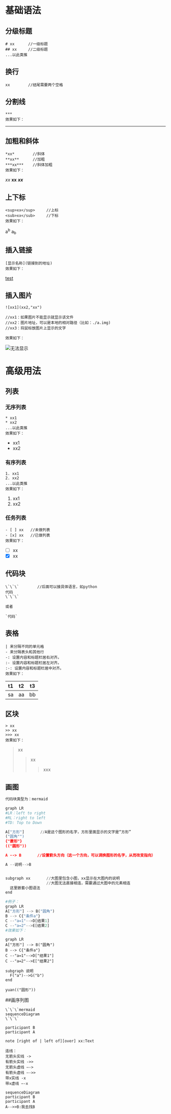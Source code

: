 # 基础语法
## 分级标题
```
# xx      //一级标题
## xx     //二级标题
...以此类推
```
## 换行
```
xx        //结尾需要两个空格
```
## 分割线
```
***
效果如下：
```
***
## 加粗和斜体
```
*xx*        //斜体
**xx**      //加粗
***xx***    //斜体加粗
效果如下：
```
*xx*
**xx**
***xx***
## 上下标
```
<sup>xx</sup>     //上标
<sub>xx</sub>     //下标
效果如下：
```
a<sup>b</sup>
a<sub>b</sub>
## 插入链接
```
[显示名称](链接到的地址)
效果如下：
```
[test](http://baidu.com)
## 插入图片
```
![xx1](xx2,"xx")

//xx1：如果图片不能显示就显示该文件
//xx2：图片地址，可以是本地的相对路径（比如：./a.img)
//xx3：将鼠标放图片上显示的文字

效果如下：
```
![无法显示](http://zh.mweb.im/asset/img/set-up-git.gif "图片Title")
# 高级用法
## 列表
### 无序列表
```
* xx1     
* xx2
...以此类推
效果如下：
```
* xx1
* xx2

### 有序列表
```
1. xx1
2. xx2
...以此类推
效果如下：
```
1. xx1
2. xx2

### 任务列表
```
- [ ] xx   //未做列表
- [x] xx   //已做列表
效果如下：
```
- [ ] xx
- [x] xx  

## 代码块
```
\`\`\`        //后面可以接具体语言，如python
代码
\`\`\`

或者

`代码`
```
## 表格
```
| 来分隔不同的单元格
- 来分隔表头和其他行
-: 设置内容和标题栏居右对齐。
:- 设置内容和标题栏居左对齐。
:-: 设置内容和标题栏居中对齐。
效果如下：
```
|t1|t2|t3|
|-|-|-|
|sa|aa|bb|

## 区块
```
> xx
>> xx
>>> xx
效果如下：
```
> xx
>> xx
>>> xxx

## 画图
```python
代码块类型为：mermaid

graph LR    
#LR：left to right
#RL：right to left
#TD: Top to Down

A["方形"]       //A是这个图形的名字，方形里面显示的文字是“方形”
("圆角"")
{"菱形"}
(("圆形"))

A --> B       //设置箭头方向（这一个方向，可以调换图形的名字，从而改变指向）

A --说明-->B


subgraph xx       //大图里包含小图，xx显示在大图内的说明
                  //大图无法直接相连，需要通过大图中的元素相连
  这里嵌套小图语法
end

#例子：       
graph LR
A["方形"] --> B("圆角")
B --> C{"条件a"}
C --"a=1"-->D[结果1]
C --"a=2"-->E[结果2]
#效果如下：
```
```mermaid
graph LR
A["方形"] --> B("圆角")
B --> C{"条件a"}
C --"a=1"-->D["结果1"]
C --"a=2"-->E["结果2"]

subgraph 说明
  F("a")-->G("b")
end

yuan(("圆形"))

```

##画序列图
```
\`\`\`mermaid
sequenceDiagram
\`\`\`

participant B
participant A

note [right of | left of][over] xx:Text

连线：
无箭头实线 ->
有箭头实线 ->>
无箭头虚线 –->
有箭头虚线 –->>
带x实线 -x
带x虚线 –-x

```
```mermaid
sequenceDiagram
participant B
participant A
A-->>B:我去找B
```
